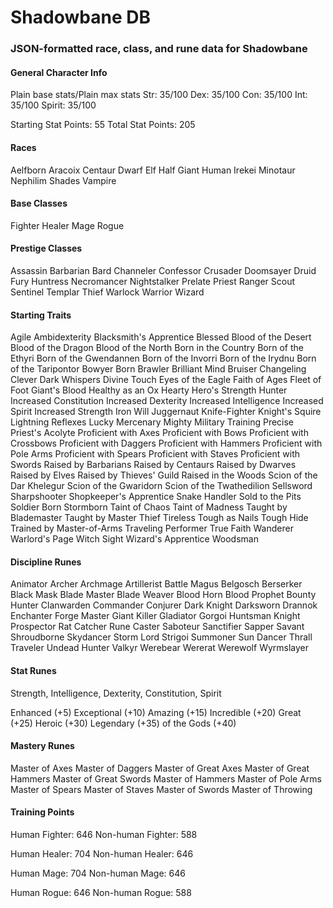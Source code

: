 # Shadowbane DB
### JSON-formatted race, class, and rune data for Shadowbane

#### General Character Info
Plain base stats/Plain max stats
Str: 35/100
Dex: 35/100
Con: 35/100
Int: 35/100
Spirit: 35/100

Starting Stat Points: 55
Total Stat Points: 205

#### Races
Aelfborn
Aracoix
Centaur
Dwarf
Elf
Half Giant
Human
Irekei
Minotaur
Nephilim
Shades
Vampire

#### Base Classes
Fighter
Healer
Mage
Rogue

#### Prestige Classes
Assassin
Barbarian
Bard
Channeler
Confessor
Crusader
Doomsayer
Druid
Fury
Huntress
Necromancer
Nightstalker
Prelate
Priest
Ranger
Scout
Sentinel
Templar
Thief
Warlock
Warrior
Wizard

#### Starting Traits
Agile
Ambidexterity
Blacksmith's Apprentice
Blessed
Blood of the Desert
Blood of the Dragon
Blood of the North
Born in the Country 
Born of the Ethyri
Born of the Gwendannen
Born of the Invorri
Born of the Irydnu
Born of the Taripontor
Bowyer Born
Brawler
Brilliant Mind
Bruiser
Changeling
Clever
Dark Whispers
Divine Touch
Eyes of the Eagle
Faith of Ages
Fleet of Foot
Giant's Blood
Healthy as an Ox
Hearty
Hero's Strength
Hunter
Increased Constitution
Increased Dexterity
Increased Intelligence
Increased Spirit
Increased Strength
Iron Will
Juggernaut
Knife-Fighter
Knight's Squire
Lightning Reflexes
Lucky
Mercenary
Mighty
Military Training
Precise
Priest's Acolyte
Proficient with Axes
Proficient with Bows
Proficient with Crossbows
Proficient with Daggers
Proficient with Hammers
Proficient with Pole Arms
Proficient with Spears
Proficient with Staves
Proficient with Swords
Raised by Barbarians
Raised by Centaurs
Raised by Dwarves
Raised by Elves
Raised by Thieves' Guild
Raised in the Woods 
Scion of the Dar Khelegur
Scion of the Gwaridorn
Scion of the Twathedilion
Sellsword
Sharpshooter
Shopkeeper's Apprentice
Snake Handler
Sold to the Pits
Soldier Born
Stormborn
Taint of Chaos
Taint of Madness 
Taught by Blademaster
Taught by Master 
Thief Tireless
Tough as Nails
Tough Hide
Trained by Master-of-Arms
Traveling Performer
True Faith
Wanderer
Warlord's Page
Witch Sight
Wizard's Apprentice
Woodsman

#### Discipline Runes
Animator
Archer
Archmage
Artillerist
Battle Magus
Belgosch
Berserker
Black Mask
Blade Master
Blade Weaver
Blood Horn
Blood Prophet
Bounty Hunter
Clanwarden
Commander
Conjurer
Dark Knight
Darksworn
Drannok
Enchanter
Forge Master
Giant Killer
Gladiator
Gorgoi
Huntsman
Knight
Prospector
Rat Catcher
Rune Caster
Saboteur
Sanctifier
Sapper
Savant
Shroudborne
Skydancer
Storm Lord
Strigoi
Summoner
Sun Dancer
Thrall
Traveler
Undead Hunter
Valkyr
Werebear
Wererat
Werewolf
Wyrmslayer

#### Stat Runes
Strength, Intelligence, Dexterity, Constitution, Spirit

Enhanced (+5)
Exceptional (+10)
Amazing (+15)
Incredible (+20)
Great (+25)
Heroic (+30)
Legendary (+35)
of the Gods (+40)

#### Mastery Runes
Master of Axes
Master of Daggers
Master of Great Axes
Master of Great Hammers
Master of Great Swords
Master of Hammers
Master of Pole Arms
Master of Spears
Master of Staves
Master of Swords
Master of Throwing

#### Training Points
Human Fighter: 646
Non-human Fighter: 588

Human Healer: 704
Non-human Healer: 646

Human Mage: 704
Non-human Mage: 646

Human Rogue: 646
Non-human Rogue: 588